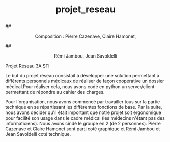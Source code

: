 # <p style="text-align: center;">projet_reseau</p>
##<p style="text-align: center;">Composition : Pierre Cazenave, Claire Hamonet,</p>
##<p style="text-align:center;">Rémi Jambou, Jean Savoldelli</p>

Projet Réseau 3A STI

Le but du projet réseau consistait à développer une solution permettant à différents personnels médicaux de réaliser de façon coopérative un dossier médical.Pour réaliser cela, nous avons codé en python un server/client permettant de répondre au cahier des charges.

Pour l'organisation, nous avons commencé par travailler tous sur la partie technique en se répartissant les différentes fonctions de base. Par la suite, nous avons décider qu'il était important que notre projet soit ergonomique pour facilité son usage dans le cadre médical (les médecins n'étant pas des informaticiens). Nous avons cindé le groupe en 2 (de 2 personnes). Pierre Cazenave et Claire Hamonet sont parti coté graphique et Rémi Jambou et Jean Savoldelli coté technique.



